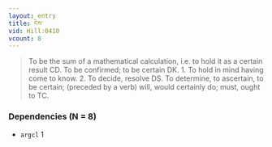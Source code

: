 ```yaml
---
layout: entry
title: ངེས་
vid: Hill:0410
vcount: 8
---
```

> To be the sum of a mathematical calculation, i\.e\. to hold it as a certain result CD\. To be confirmed; to be certain DK\. 1\. To hold in mind having come to know\. 2\. To decide, resolve DS\. To determine, to ascertain, to be certain; (preceded by a verb) will, would certainly do; must, ought to TC\.


### Dependencies (N = 8)
* `argcl` 1
